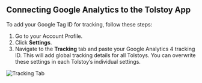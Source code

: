 ## Connecting Google Analytics to the Tolstoy App

To add your Google Tag ID for tracking, follow these steps:

1. Go to your Account Profile.
2. Click **Settings**.
3. Navigate to the **Tracking** tab and paste your Google Analytics 4 tracking ID. This will add global tracking details for all Tolstoys. You can overwrite these settings in each Tolstoy’s individual settings.

![Tracking Tab](https://github.com/user-attachments/assets/e80edfca-7c16-48e0-8aea-92489c3c89f9)
